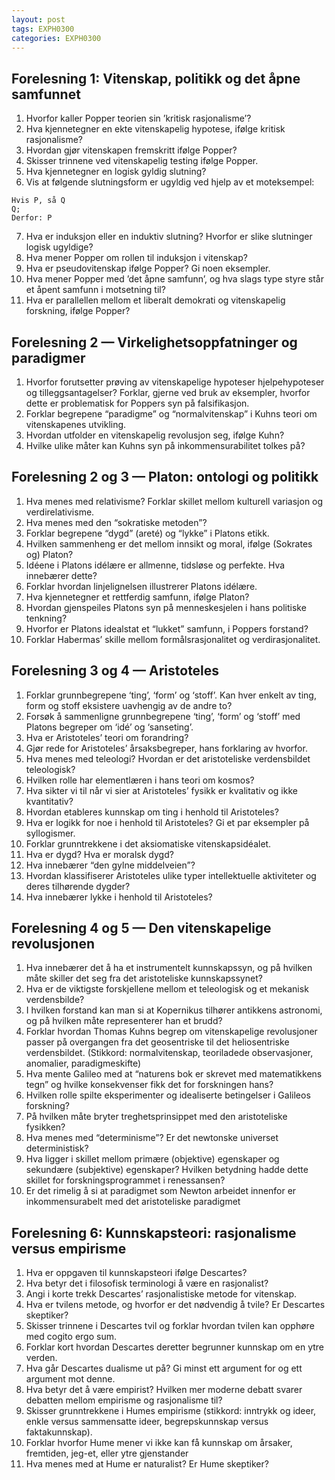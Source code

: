 ```yaml
---
layout: post
tags: EXPH0300
categories: EXPH0300
---
```


## Forelesning 1: Vitenskap, politikk og det åpne samfunnet
1. Hvorfor kaller Popper teorien sin ’kritisk rasjonalisme’?
2. Hva kjennetegner en ekte vitenskapelig hypotese, ifølge kritisk rasjonalisme?
3. Hvordan gjør vitenskapen fremskritt ifølge Popper?
4. Skisser trinnene ved vitenskapelig testing ifølge Popper.
5. Hva kjennetegner en logisk gyldig slutning?
6. Vis at følgende slutningsform er ugyldig ved hjelp av et moteksempel:
```
Hvis P, så Q
Q;
Derfor: P
```
7. Hva er induksjon eller en induktiv slutning? Hvorfor er slike slutninger logisk
ugyldige?
8. Hva mener Popper om rollen til induksjon i vitenskap?
9. Hva er pseudovitenskap ifølge Popper? Gi noen eksempler.
10. Hva mener Popper med ’det åpne samfunn’, og hva slags type styre står et åpent
samfunn i motsetning til?
11. Hva er parallellen mellom et liberalt demokrati og vitenskapelig forskning, ifølge
Popper?


## Forelesning 2 — Virkelighetsoppfatninger og paradigmer
1. Hvorfor forutsetter prøving av vitenskapelige hypoteser hjelpehypoteser og
tilleggsantagelser? Forklar, gjerne ved bruk av eksempler, hvorfor dette er
problematisk for Poppers syn på falsifikasjon.
2. Forklar begrepene “paradigme” og “normalvitenskap” i Kuhns teori om vitenskapenes
utvikling.
3. Hvordan utfolder en vitenskapelig revolusjon seg, ifølge Kuhn?
4. Hvilke ulike måter kan Kuhns syn på inkommensurabilitet tolkes på?

## Forelesning 2 og 3 — Platon: ontologi og politikk
1. Hva menes med relativisme? Forklar skillet mellom kulturell variasjon og
verdirelativisme.
2. Hva menes med den “sokratiske metoden”?
3. Forklar begrepene “dygd” (areté) og “lykke” i Platons etikk.
4. Hvilken sammenheng er det mellom innsikt og moral, ifølge (Sokrates og) Platon?
5. Idéene i Platons idélære er allmenne, tidsløse og perfekte. Hva innebærer dette?
6. Forklar hvordan linjelignelsen illustrerer Platons idélære.
7. Hva kjennetegner et rettferdig samfunn, ifølge Platon?
8. Hvordan gjenspeiles Platons syn på menneskesjelen i hans politiske tenkning?
9. Hvorfor er Platons idealstat et “lukket” samfunn, i Poppers forstand?
10. Forklar Habermas’ skille mellom formålsrasjonalitet og verdirasjonalitet.

## Forelesning 3 og 4 — Aristoteles
1. Forklar grunnbegrepene ‘ting’, ‘form’ og ‘stoff’.
Kan hver enkelt av ting, form og stoff eksistere uavhengig av de andre to?
2. Forsøk å sammenligne grunnbegrepene ‘ting’, ‘form’ og ‘stoff’ med Platons begreper
om ‘idé’ og ‘sanseting’.
3. Hva er Aristoteles’ teori om forandring?
4. Gjør rede for Aristoteles’ årsaksbegreper, hans forklaring av hvorfor.
5. Hva menes med teleologi?
Hvordan er det aristoteliske verdensbildet teleologisk?
6. Hvilken rolle har elementlæren i hans teori om kosmos?
7. Hva sikter vi til når vi sier at Aristoteles’ fysikk er kvalitativ og ikke kvantitativ?
8. Hvordan etableres kunnskap om ting i henhold til Aristoteles?
9. Hva er logikk for noe i henhold til Aristoteles?
Gi et par eksempler på syllogismer.
10. Forklar grunntrekkene i det aksiomatiske vitenskapsidéalet.
11. Hva er dygd?
Hva er moralsk dygd?
12. Hva innebærer “den gylne middelveien”?
13. Hvordan klassifiserer Aristoteles ulike typer intellektuelle aktiviteter og deres
tilhørende dygder?
14. Hva innebærer lykke i henhold til Aristoteles?

## Forelesning 4 og 5 — Den vitenskapelige revolusjonen
1. Hva innebærer det å ha et instrumentelt kunnskapssyn, og på hvilken måte
skiller det seg fra det aristoteliske kunnskapssynet?
2. Hva er de viktigste forskjellene mellom et teleologisk og et mekanisk
verdensbilde?
3. I hvilken forstand kan man si at Kopernikus tilhører antikkens astronomi, og
på hvilken måte representerer han et brudd?
4. Forklar hvordan Thomas Kuhns begrep om vitenskapelige revolusjoner
passer på overgangen fra det geosentriske til det heliosentriske verdensbildet.
(Stikkord: normalvitenskap, teoriladede observasjoner, anomalier,
paradigmeskifte)
5. Hva mente Galileo med at “naturens bok er skrevet med matematikkens tegn”
og hvilke konsekvenser fikk det for forskningen hans?
6. Hvilken rolle spilte eksperimenter og idealiserte betingelser i Galileos
forskning?
7. På hvilken måte bryter treghetsprinsippet med den aristoteliske fysikken?
8. Hva menes med “determinisme”? Er det newtonske universet deterministisk?
9. Hva ligger i skillet mellom primære (objektive) egenskaper og sekundære
(subjektive) egenskaper? Hvilken betydning hadde dette skillet for
forskningsprogrammet i renessansen?
10. Er det rimelig å si at paradigmet som Newton arbeidet innenfor er
inkommensurabelt med det aristoteliske paradigmet

## Forelesning 6: Kunnskapsteori: rasjonalisme versus empirisme
1. Hva er oppgaven til kunnskapsteori ifølge Descartes?
2. Hva betyr det i filosofisk terminologi å være en rasjonalist?
3. Angi i korte trekk Descartes’ rasjonalistiske metode for vitenskap.
4. Hva er tvilens metode, og hvorfor er det nødvendig å tvile? Er Descartes skeptiker?
5. Skisser trinnene i Descartes tvil og forklar hvordan tvilen kan opphøre med cogito
ergo sum.
6. Forklar kort hvordan Descartes deretter begrunner kunnskap om en ytre verden.
7. Hva går Descartes dualisme ut på? Gi minst ett argument for og ett argument mot
denne.
8. Hva betyr det å være empirist? Hvilken mer moderne debatt svarer debatten mellom
empirisme og rasjonalisme til?
9. Skisser grunntrekkene i Humes empirisme (stikkord: inntrykk og ideer, enkle versus
sammensatte ideer, begrepskunnskap versus faktakunnskap).
10. Forklar hvorfor Hume mener vi ikke kan få kunnskap om årsaker, fremtiden, jeg-et,
eller ytre gjenstander
11. Hva menes med at Hume er naturalist? Er Hume skeptiker?
